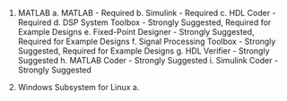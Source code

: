 1. MATLAB
    a. MATLAB                    - Required
    b. Simulink                  - Required
    c. HDL Coder                 - Required
    d. DSP System Toolbox        - Strongly Suggested, Required for Example Designs
    e. Fixed-Point Designer      - Strongly Suggested, Required for Example Designs
    f. Signal Processing Toolbox - Strongly Suggested, Required for Example Designs
    g. HDL Verifier              - Strongly Suggested
    h. MATLAB Coder              - Strongly Suggested
    i. Simulink Coder            - Strongly Suggested

2. Windows Subsystem for Linux
    a. 